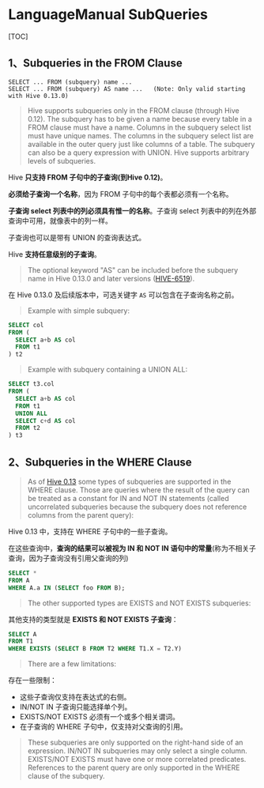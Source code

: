 # LanguageManual SubQueries

[TOC]

## 1、Subqueries in the FROM Clause

	SELECT ... FROM (subquery) name ...
	SELECT ... FROM (subquery) AS name ...   (Note: Only valid starting with Hive 0.13.0)

> Hive supports subqueries only in the FROM clause (through Hive 0.12). The subquery has to be given a name because every table in a FROM clause must have a name. Columns in the subquery select list must have unique names. The columns in the subquery select list are available in the outer query just like columns of a table. The subquery can also be a query expression with UNION. Hive supports arbitrary levels of subqueries.

Hive **只支持 FROM 子句中的子查询(到Hive 0.12)**。

**必须给子查询一个名称**，因为 FROM 子句中的每个表都必须有一个名称。

**子查询 select 列表中的列必须具有惟一的名称**。子查询 select 列表中的列在外部查询中可用，就像表中的列一样。

子查询也可以是带有 UNION 的查询表达式。

Hive **支持任意级别的子查询**。

> The optional keyword "AS" can be included before the subquery name in Hive 0.13.0 and later versions ([HIVE-6519](https://issues.apache.org/jira/browse/HIVE-6519)).

在 Hive 0.13.0 及后续版本中，可选关键字 `AS` 可以包含在子查询名称之前。

> Example with simple subquery:

```sql
SELECT col
FROM (
  SELECT a+b AS col
  FROM t1
) t2
```

> Example with subquery containing a UNION ALL:

```sql
SELECT t3.col
FROM (
  SELECT a+b AS col
  FROM t1
  UNION ALL
  SELECT c+d AS col
  FROM t2
) t3
```

## 2、Subqueries in the WHERE Clause

> As of [Hive 0.13](https://issues.apache.org/jira/browse/HIVE-784) some types of subqueries are supported in the WHERE clause. Those are queries where the result of the query can be treated as a constant for IN and NOT IN statements (called uncorrelated subqueries because the subquery does not reference columns from the parent query):

Hive 0.13 中，支持在 WHERE 子句中的一些子查询。

在这些查询中，**查询的结果可以被视为 IN 和 NOT IN 语句中的常量**(称为不相关子查询，因为子查询没有引用父查询的列)

```sql
SELECT *
FROM A
WHERE A.a IN (SELECT foo FROM B);
```

> The other supported types are EXISTS and NOT EXISTS subqueries:

其他支持的类型就是 **EXISTS 和 NOT EXISTS 子查询**：

```sql
SELECT A
FROM T1
WHERE EXISTS (SELECT B FROM T2 WHERE T1.X = T2.Y)
```

> There are a few limitations:

存在一些限制：

- 这些子查询仅支持在表达式的右侧。
- IN/NOT IN 子查询只能选择单个列。
- EXISTS/NOT EXISTS 必须有一个或多个相关谓词。
- 在子查询的 WHERE 子句中，仅支持对父查询的引用。

> These subqueries are only supported on the right-hand side of an expression.
> IN/NOT IN subqueries may only select a single column.
> EXISTS/NOT EXISTS must have one or more correlated predicates.
> References to the parent query are only supported in the WHERE clause of the subquery.